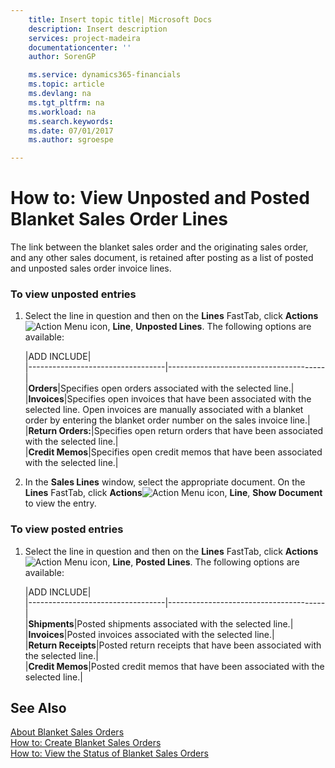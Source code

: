 ```yaml
---
    title: Insert topic title| Microsoft Docs
    description: Insert description
    services: project-madeira
    documentationcenter: ''
    author: SorenGP

    ms.service: dynamics365-financials
    ms.topic: article
    ms.devlang: na
    ms.tgt_pltfrm: na
    ms.workload: na
    ms.search.keywords:
    ms.date: 07/01/2017
    ms.author: sgroespe

---
```

# How to: View Unposted and Posted Blanket Sales Order Lines
The link between the blanket sales order and the originating sales order, and any other sales document, is retained after posting as a list of posted and unposted sales order invoice lines.  
  
### To view unposted entries  
  
1.  Select the line in question and then on the **Lines** FastTab, click **Actions**![Action Menu icon](../media/actionmenuicon.png "actionMenuIcon"), **Line**, **Unposted Lines**. The following options are available:  
  
    |ADD INCLUDE<!--[!INCLUDE[bp_tableoption](../../includes/bp_tabledescription_md.md)]-->|  
    |----------------------------------|---------------------------------------|  
    |**Orders**|Specifies open orders associated with the selected line.|  
    |**Invoices**|Specifies open invoices that have been associated with the selected line. Open invoices are manually associated with a blanket order by entering the blanket order number on the sales invoice line.|  
    |**Return Orders:**|Specifies open return orders that have been associated with the selected line.|  
    |**Credit Memos**|Specifies open credit memos that have been associated with the selected line.|  
  
2.  In the **Sales Lines** window, select the appropriate document. On the **Lines** FastTab, click **Actions**![Action Menu icon](../media/actionmenuicon.png "actionMenuIcon"), **Line**, **Show Document** to view the entry.  
  
### To view posted entries  
  
1.  Select the line in question and then on the **Lines** FastTab, click **Actions**![Action Menu icon](../media/actionmenuicon.png "actionMenuIcon"), **Line**, **Posted Lines**. The following options are available:  
  
    |ADD INCLUDE<!--[!INCLUDE[bp_tableoption](../../includes/bp_tabledescription_md.md)]-->|  
    |----------------------------------|---------------------------------------|  
    |**Shipments**|Posted shipments associated with the selected line.|  
    |**Invoices**|Posted invoices associated with the selected line.|  
    |**Return Receipts**|Posted return receipts that have been associated with the selected line.|  
    |**Credit Memos**|Posted credit memos that have been associated with the selected line.|  
  
## See Also  
 [About Blanket Sales Orders](../about-blanket-sales-orders.md)   
 [How to: Create Blanket Sales Orders](../how-to-create-blanket-sales-orders.md)   
 [How to: View the Status of Blanket Sales Orders](../how-to-view-the-status-of-blanket-sales-orders.md)